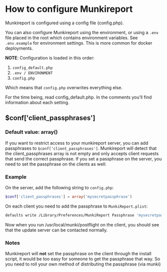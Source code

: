 How to configure Munkireport
=====

Munkireport is configured using a config file (config.php). 

You can also configure Munkireport using the environment, or using a `.env` file placed in the root
which contains environment variables. See `.env.example` for environment settings. This is more common for
docker deployments.

**NOTE**: Configuration is loaded in this order:

1. `config_default.php`
2. `.env / ENVIRONMENT`
3. `config.php`

Which means that `config.php` overwrites everything else.

For the time being, read config_default.php. In the comments you'll find information about each setting.

## $conf['client_passphrases']

### Default value: array()

If you want to restrict access to your munkireport server, you can add passphrases to `$conf['client_passphrases']`. Munkireport will detect that the client_passphrases array is not empty and only accepts client requests that send the correct passphrase.
If you set a passphrase on the server, you need to set the passphrase on the clients as well:

### Example

On the server, add the following string to `config.php`:

```php
$conf['client_passphrases'] = array('mysecretpassphrase')
```

On each client you need to add the passphrase to `MunkiReport.plist`:

```sh
defaults write /Library/Preferences/MunkiReport Passphrase 'mysecretpassphrase'
```

Now when you run /usr/local/munki/postflight on the client, you should see that the update server can be contacted normally.

### Notes

Munkireport will **not** set the passphrase on the client through the install script, it would be too easy for someone to get the passphrase that way. So you need to roll your own method of distributing the passphrase (via munki)
